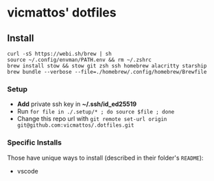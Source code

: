 # vicmattos' dotfiles

## Install
```
curl -sS https://webi.sh/brew | sh
source ~/.config/envman/PATH.env && rm ~/.zshrc
brew install stow && stow git zsh ssh homebrew alacritty starship
brew bundle --verbose --file=./homebrew/.config/homebrew/Brewfile
```

### Setup
- **Add** private ssh key in **~/.ssh/id_ed25519**
- Run `for file in ./.setup/* ; do source $file ; done`
- Change this repo url with `git remote set-url origin git@github.com:vicmattos/.dotfiles.git`

### Specific Installs
Those have unique ways to install (described in their folder's `README`):
- vscode
